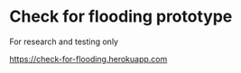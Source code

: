 # Check for flooding prototype

For research and testing only

https://check-for-flooding.herokuapp.com

